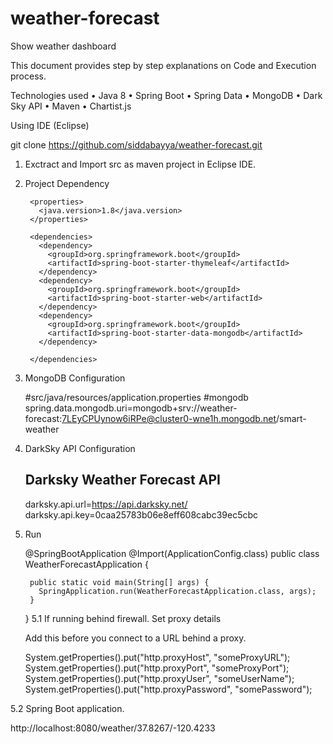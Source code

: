 # weather-forecast
Show weather dashboard

This document provides step by step explanations on Code and Execution process.

Technologies used
•	Java 8
•	Spring Boot
•	Spring Data
•	MongoDB
•	Dark Sky API
•	Maven
•	Chartist.js

Using IDE (Eclipse)

git clone https://github.com/siddabayya/weather-forecast.git

1.	Exctract and Import src as maven project in Eclipse IDE. 

2. Project Dependency

        <properties>
          <java.version>1.8</java.version>
        </properties>

        <dependencies>
          <dependency>
            <groupId>org.springframework.boot</groupId>
            <artifactId>spring-boot-starter-thymeleaf</artifactId>
          </dependency>
          <dependency>
            <groupId>org.springframework.boot</groupId>
            <artifactId>spring-boot-starter-web</artifactId>
          </dependency>
          <dependency>
            <groupId>org.springframework.boot</groupId>
            <artifactId>spring-boot-starter-data-mongodb</artifactId>
          </dependency>

        </dependencies>

3. MongoDB Configuration

      #src/java/resources/application.properties
      #mongodb
      spring.data.mongodb.uri=mongodb+srv://weather-forecast:7LEyCPUynow6iRPe@cluster0-wne1h.mongodb.net/smart-weather

4. DarkSky API Configuration

      ## Darksky Weather Forecast API ##

      darksky.api.url=https://api.darksky.net/
      darksky.api.key=0caa25783b06e8eff608cabc39ec5cbc

5. Run


      @SpringBootApplication
      @Import(ApplicationConfig.class)
      public class WeatherForecastApplication {

        public static void main(String[] args) {
          SpringApplication.run(WeatherForecastApplication.class, args);
        }

      }
5.1 If running behind firewall. Set proxy details

      Add this before you connect to a URL behind a proxy.

      System.getProperties().put("http.proxyHost", "someProxyURL");
      System.getProperties().put("http.proxyPort", "someProxyPort");
      System.getProperties().put("http.proxyUser", "someUserName");
      System.getProperties().put("http.proxyPassword", "somePassword");

5.2 Spring Boot application.


http://localhost:8080/weather/37.8267/-120.4233
